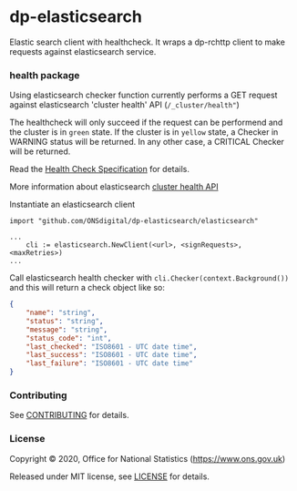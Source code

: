 dp-elasticsearch
================

Elastic search client with healthcheck. It wraps a dp-rchttp client to make requests against elasticsearch service.

### health package

Using elasticsearch checker function currently performs a GET request against elasticsearch 'cluster health' API (`/_cluster/health"`)

The healthcheck will only succeed if the request can be performend and the cluster is in `green` state.
If the cluster is in `yellow` state, a Checker in WARNING status will be returned. In any other case, a CRITICAL Checker will be returned.

Read the [Health Check Specification](https://github.com/ONSdigital/dp/blob/master/standards/HEALTH_CHECK_SPECIFICATION.md) for details.

More information about elasticsearch [cluster health API](https://www.elastic.co/guide/en/elasticsearch/reference/current/cluster-health.html)

Instantiate an elasticsearch client
```
import "github.com/ONSdigital/dp-elasticsearch/elasticsearch"

...
    cli := elasticsearch.NewClient(<url>, <signRequests>, <maxRetries>)
...
```

Call elasticsearch health checker with `cli.Checker(context.Background())` and this will return a check object like so:

```json
{
    "name": "string",
    "status": "string",
    "message": "string",
    "status_code": "int",
    "last_checked": "ISO8601 - UTC date time",
    "last_success": "ISO8601 - UTC date time",
    "last_failure": "ISO8601 - UTC date time"
}
```

### Contributing

See [CONTRIBUTING](CONTRIBUTING.md) for details.

### License

Copyright © 2020, Office for National Statistics (https://www.ons.gov.uk)

Released under MIT license, see [LICENSE](LICENSE.md) for details.
